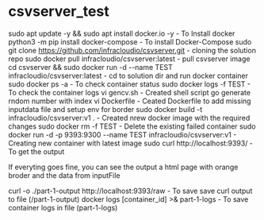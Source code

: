 # csvserver_test

sudo apt update -y && sudo apt install docker.io -y				-	To Install docker
python3 -m pip install docker-compose						-	To install Docker-Compose
sudo git clone https://github.com/infracloudio/csvserver.git			-	cloning the solution repo
sudo docker pull infracloudio/csvserver:latest 					-	pull csvserver image
cd csvserver && sudo docker run -d --name TEST infracloudio/csvserver:latest 	-	cd to solution dir and run docker container
sudo docker ps -a								-	To check container status
sudo docker logs -f TEST							-	To check the container logs
vi gencv.sh									-	Created shell script go generate rndom number with index
vi Dockerfile									-	Ceated Dockerfile to add missing inputdata file and setup env for border
sudo docker build -t infracloudio/csvserver:v1 .				-	Created nrew docker image with the required changes
sudo docker rm -f TEST								-	Delete the existing failed container
sudo docker run -d -p 9393:9300 --name TEST infracloudio/csvserver:v1		-	Creating new container with latest image
sudo curl http://localhost:9393/ 						-	To get the output

If everyting goes fine, you can see the output a html page with orange broder and the data from inputFile

curl -o ./part-1-output http://localhost:9393/raw				- 	To save save curl output to file (/part-1-output)
docker logs [container_id] >& part-1-logs					-	To save container logs in file (part-1-logs)

